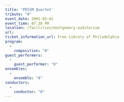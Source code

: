 ```yaml
---
title: 'PRISM Quartet'
tribute: "0"
event_date: 2002-05-01
event_time: 07:30 PM
location: /facilities/montgomery-auditorium
url: 
ticket_information_url: Free Library of Philadelphia
program: 
  -
    composition: "0"
guest_performers: 
  -
    guest_performer: "0"
ensembles: 
  -
    ensemble: "0"
conductors: 
  -
    conductor: "0"
---
```

